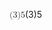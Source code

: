 <span class="katex"><span class="katex-mathml"><math xmlns="http://www.w3.org/1998/Math/MathML"><semantics><mrow><mo stretchy="false">(</mo><mn>3</mn><mo stretchy="false">)</mo><mn>5</mn></mrow><annotation encoding="application/x-tex">(3)5</annotation></semantics></math></span><span class="katex-html" aria-hidden="true"><span class="base"><span class="strut" style="height:1em;vertical-align:-0.25em;"></span><span class="mopen">(</span><span class="mord">3</span><span class="mclose">)</span><span class="mord">5</span></span></span></span>